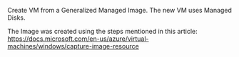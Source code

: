Create VM from a Generalized Managed Image. The new VM uses Managed Disks.

The Image was created using the steps mentioned in this article: https://docs.microsoft.com/en-us/azure/virtual-machines/windows/capture-image-resource
